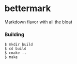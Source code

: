 # bettermark
Markdown flavor with all the bloat

### Building
```
$ mkdir build
$ cd build
$ cmake ..
$ make
```
